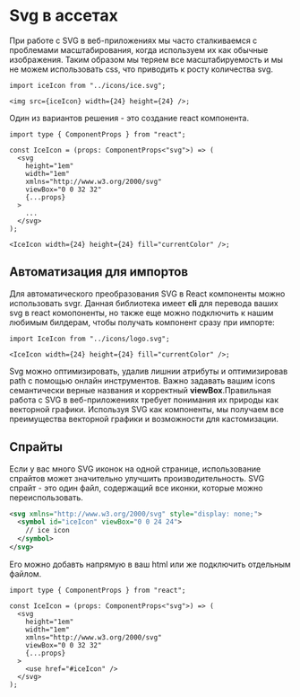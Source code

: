 # Svg в ассетах

При работе с SVG в веб-приложениях мы часто сталкиваемся с проблемами масштабирования, когда используем их как обычные изображения. Таким образом мы теряем все масштабируемость и мы не можем использовать css, что приводить к росту количества svg.

```tsx
import iceIcon from "../icons/ice.svg";

<img src={iceIcon} width={24} height={24} />;
```

Один из вариантов решения - это создание react компонента.

```tsx
import type { ComponentProps } from "react";

const IceIcon = (props: ComponentProps<"svg">) => (
  <svg
    height="1em"
    width="1em"
    xmlns="http://www.w3.org/2000/svg"
    viewBox="0 0 32 32"
    {...props}
  >
    ...
  </svg>
);

<IceIcon width={24} height={24} fill="currentColor" />;
```

## Автоматизация для импортов

Для автоматического преобразования SVG в React компоненты можно использовать svgr. Данная библиотека имеет **cli** для перевода ваших svg в react комопоненты, но также еще можно подключить к нашим любимым билдерам, чтобы получать компонент сразу при импорте:

```tsx
import IceIcon from "../icons/logo.svg";

<IceIcon width={24} height={24} fill="currentColor" />;
```

Svg можно оптимизировать, удалив лишнии атрибуты и оптимизировав path с помощью онлайн инструментов. Важно задавать вашим icons семантически верные названия и корректный **viewBox**.Правильная работа с SVG в веб-приложениях требует понимания их природы как векторной графики. Используя SVG как компоненты, мы получаем все преимущества векторной графики и возможности для кастомизации.

## Спрайты

Если у вас много SVG иконок на одной странице, использование спрайтов может значительно улучшить производительность. SVG спрайт - это один файл, содержащий все иконки, которые можно переиспользовать.

```svg
<svg xmlns="http://www.w3.org/2000/svg" style="display: none;">
  <symbol id="iceIcon" viewBox="0 0 24 24">
    // ice icon
  </symbol>
</svg>
```

Его можно добавть напрямую в ваш html или же подключить отдельным файлом.

```tsx
import type { ComponentProps } from "react";

const IceIcon = (props: ComponentProps<"svg">) => (
  <svg
    height="1em"
    width="1em"
    xmlns="http://www.w3.org/2000/svg"
    viewBox="0 0 32 32"
    {...props}
  >
    <use href="#iceIcon" />
  </svg>
);
```
